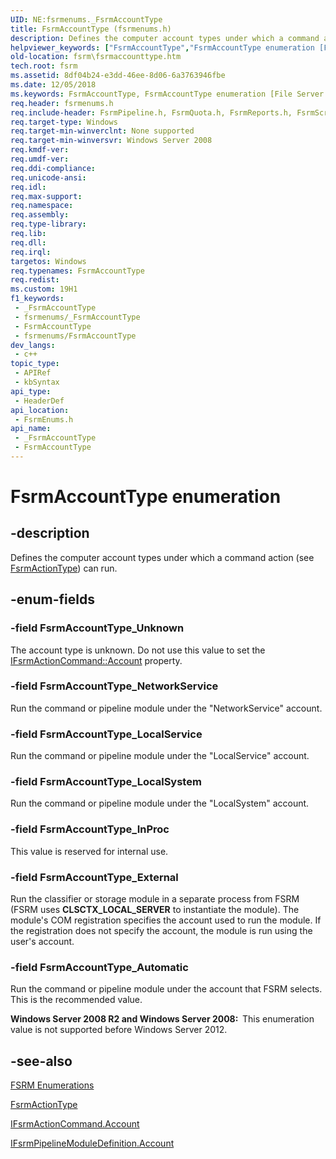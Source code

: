 ```yaml
---
UID: NE:fsrmenums._FsrmAccountType
title: FsrmAccountType (fsrmenums.h)
description: Defines the computer account types under which a command action (see FsrmActionType) can run.
helpviewer_keywords: ["FsrmAccountType","FsrmAccountType enumeration [File Server Resource Manager]","FsrmAccountType_Automatic","FsrmAccountType_External","FsrmAccountType_InProc","FsrmAccountType_LocalService","FsrmAccountType_LocalSystem","FsrmAccountType_NetworkService","FsrmAccountType_Unknown","fs.fsrmaccounttype","fsrm.fsrmaccounttype","fsrmenums/FsrmAccountType","fsrmenums/FsrmAccountType_Automatic","fsrmenums/FsrmAccountType_External","fsrmenums/FsrmAccountType_InProc","fsrmenums/FsrmAccountType_LocalService","fsrmenums/FsrmAccountType_LocalSystem","fsrmenums/FsrmAccountType_NetworkService","fsrmenums/FsrmAccountType_Unknown"]
old-location: fsrm\fsrmaccounttype.htm
tech.root: fsrm
ms.assetid: 8df04b24-e3dd-46ee-8d06-6a3763946fbe
ms.date: 12/05/2018
ms.keywords: FsrmAccountType, FsrmAccountType enumeration [File Server Resource Manager], FsrmAccountType_Automatic, FsrmAccountType_External, FsrmAccountType_InProc, FsrmAccountType_LocalService, FsrmAccountType_LocalSystem, FsrmAccountType_NetworkService, FsrmAccountType_Unknown, fs.fsrmaccounttype, fsrm.fsrmaccounttype, fsrmenums/FsrmAccountType, fsrmenums/FsrmAccountType_Automatic, fsrmenums/FsrmAccountType_External, fsrmenums/FsrmAccountType_InProc, fsrmenums/FsrmAccountType_LocalService, fsrmenums/FsrmAccountType_LocalSystem, fsrmenums/FsrmAccountType_NetworkService, fsrmenums/FsrmAccountType_Unknown
req.header: fsrmenums.h
req.include-header: FsrmPipeline.h, FsrmQuota.h, FsrmReports.h, FsrmScreen.h
req.target-type: Windows
req.target-min-winverclnt: None supported
req.target-min-winversvr: Windows Server 2008
req.kmdf-ver: 
req.umdf-ver: 
req.ddi-compliance: 
req.unicode-ansi: 
req.idl: 
req.max-support: 
req.namespace: 
req.assembly: 
req.type-library: 
req.lib: 
req.dll: 
req.irql: 
targetos: Windows
req.typenames: FsrmAccountType
req.redist: 
ms.custom: 19H1
f1_keywords:
 - _FsrmAccountType
 - fsrmenums/_FsrmAccountType
 - FsrmAccountType
 - fsrmenums/FsrmAccountType
dev_langs:
 - c++
topic_type:
 - APIRef
 - kbSyntax
api_type:
 - HeaderDef
api_location:
 - FsrmEnums.h
api_name:
 - _FsrmAccountType
 - FsrmAccountType
---
```


# FsrmAccountType enumeration


## -description

Defines the computer account types under which a command action (see 
    <a href="/windows/desktop/api/fsrmenums/ne-fsrmenums-fsrmactiontype">FsrmActionType</a>) can run.

## -enum-fields

### -field FsrmAccountType_Unknown

The account type is unknown. Do not use this value to set the 
      <a href="/previous-versions/windows/desktop/api/fsrm/nf-fsrm-ifsrmactioncommand-get_account">IFsrmActionCommand::Account</a> property.

### -field FsrmAccountType_NetworkService

Run the command or pipeline module under the "NetworkService" account.

### -field FsrmAccountType_LocalService

Run the command or pipeline module under the "LocalService" account.

### -field FsrmAccountType_LocalSystem

Run the command or pipeline module under the "LocalSystem" account.

### -field FsrmAccountType_InProc

This value is reserved for internal use.

### -field FsrmAccountType_External

Run the classifier or storage module in a separate process from FSRM (FSRM uses 
      <b>CLSCTX_LOCAL_SERVER</b> to instantiate the module). The module's COM registration 
      specifies the account used to run the module. If the registration does not specify the account, the module is 
      run using the user's account.

### -field FsrmAccountType_Automatic

Run the command or pipeline module under the account that FSRM selects. This is the recommended value.

<b>Windows Server 2008 R2 and Windows Server 2008:  </b>This enumeration value is not supported before Windows Server 2012.

## -see-also

<a href="/previous-versions/windows/desktop/fsrm/fsrm-enumerations">FSRM Enumerations</a>



<a href="/windows/desktop/api/fsrmenums/ne-fsrmenums-fsrmactiontype">FsrmActionType</a>



<a href="/previous-versions/windows/desktop/api/fsrm/nf-fsrm-ifsrmactioncommand-get_account">IFsrmActionCommand.Account</a>



<a href="/previous-versions/windows/desktop/api/fsrmpipeline/nf-fsrmpipeline-ifsrmpipelinemoduledefinition-get_account">IFsrmPipelineModuleDefinition.Account</a>

